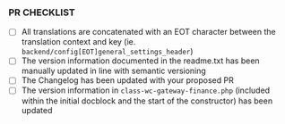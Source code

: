 ### PR CHECKLIST

- [ ] All translations are concatenated with an EOT character between the translation context and key (ie. `backend/config[EOT]general_settings_header`)
- [ ] The version information documented in the readme.txt has been manually updated in line with semantic versioning
- [ ] The Changelog has been updated with your proposed PR
- [ ] The version information in `class-wc-gateway-finance.php` (included within the initial docblock and the start of the constructor) has been updated

